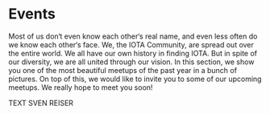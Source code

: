 # Events

<div class="introdution">
Most of us don‘t even know each other‘s real name, and even less often do we know each other‘s face. We, the IOTA Community, are spread out over the entire world. We all have our own history in finding IOTA. But in spite of our diversity, we are all united through our vision. In this section, we show you one of the most beautiful meetups of the past year in a bunch of pictures. On top of this, we would like to invite you to some of our upcoming meetups. We really hope to meet you soon!
</div>

TEXT SVEN REISER